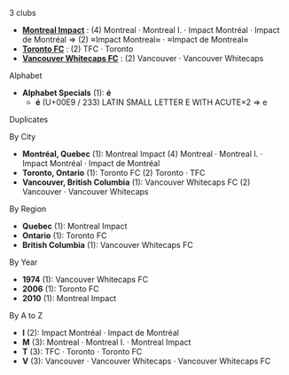 3 clubs

- [**Montreal Impact**](https://en.wikipedia.org/wiki/Montreal_Impact) : (4) Montreal · Montreal I. · Impact Montréal · Impact de Montréal ⇒ (2) ≈Impact Montreal≈ · ≈Impact de Montreal≈
- [**Toronto FC**](https://en.wikipedia.org/wiki/Toronto_FC) : (2) TFC · Toronto
- [**Vancouver Whitecaps FC**](https://en.wikipedia.org/wiki/Vancouver_Whitecaps_FC) : (2) Vancouver · Vancouver Whitecaps




Alphabet

- **Alphabet Specials** (1):  **é** 
  - **é** (U+00E9 / 233) LATIN SMALL LETTER E WITH ACUTE×2 ⇒ e




Duplicates





By City

- **Montréal, Quebec** (1): Montreal Impact  (4) Montreal · Montreal I. · Impact Montréal · Impact de Montréal
- **Toronto, Ontario** (1): Toronto FC  (2) Toronto · TFC
- **Vancouver, British Columbia** (1): Vancouver Whitecaps FC  (2) Vancouver · Vancouver Whitecaps




By Region

- **Quebec** (1):   Montreal Impact
- **Ontario** (1):   Toronto FC
- **British Columbia** (1):   Vancouver Whitecaps FC




By Year

- **1974** (1):   Vancouver Whitecaps FC
- **2006** (1):   Toronto FC
- **2010** (1):   Montreal Impact






By A to Z

- **I** (2): Impact Montréal · Impact de Montréal
- **M** (3): Montreal · Montreal I. · Montreal Impact
- **T** (3): TFC · Toronto · Toronto FC
- **V** (3): Vancouver · Vancouver Whitecaps · Vancouver Whitecaps FC




